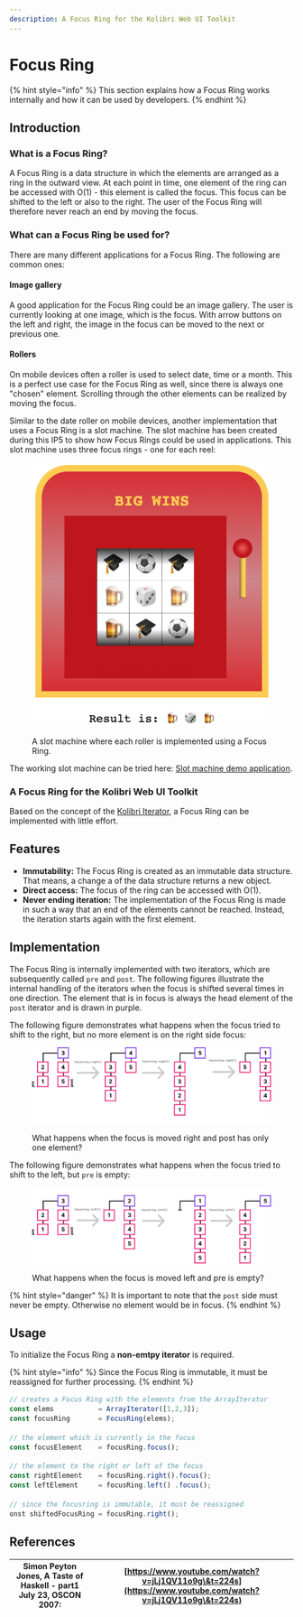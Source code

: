 ```yaml
---
description: A Focus Ring for the Kolibri Web UI Toolkit
---
```


# Focus Ring

{% hint style="info" %}
This section explains how a Focus Ring works internally and how it can be used by developers.
{% endhint %}

## Introduction

### What is a Focus Ring?

A Focus Ring is a data structure in which the elements are arranged as a ring in the outward view. At each point in time, one element of the ring can be accessed with O(1) - this element is called the focus. This focus can be shifted to the left or also to the right. The user of the Focus Ring will therefore never reach an end by moving the focus.

### What can a Focus Ring be used for?

There are many different applications for a Focus Ring. The following are common ones:

#### Image gallery

A good application for the Focus Ring could be an image gallery. The user is currently looking at one image, which is the focus. With arrow buttons on the left and right, the image in the focus can be moved to the next or previous one.

#### Rollers

On mobile devices often a roller is used to select date, time or a month. This is a perfect use case for the Focus Ring as well, since there is always one "chosen" element. Scrolling through the other elements can be realized by moving the focus.

Similar to the date roller on mobile devices, another implementation that uses a Focus Ring is a slot machine. The slot machine has been created during this IP5 to show how Focus Rings could be used in applications. This slot machine uses three focus rings - one for each reel:

<figure><img src="../.gitbook/assets/image (1).png" alt=""><figcaption><p>A slot machine where each roller is implemented using a Focus Ring.</p></figcaption></figure>

The working slot machine can be tried here: [Slot machine demo application](https://wildwyss.github.io/ip5-sample-applications/contrib/p5\_wild\_wyss/src/focusring/example/SlotMachine.html).

### A Focus Ring for the Kolibri Web UI Toolkit

Based on the concept of the [Kolibri Iterator](iterator.md), a Focus Ring can be implemented with little effort.

## Features

* **Immutability:** The Focus Ring is created as an immutable data structure. That means, a change a of the data structure returns a new object.
* **Direct access:** The focus of the ring can be accessed with O(1).
* **Never ending iteration:** The implementation of the Focus Ring is made in such a way that an end of the elements cannot be reached. Instead, the iteration starts again with the first element.

## Implementation

The Focus Ring is internally implemented with two iterators, which are subsequently called `pre` and `post`. The following figures illustrate the internal handling of the iterators when the focus is shifted several times in one direction. The element that is in focus is always the head element of the `post` iterator and is drawn in purple.

The following figure demonstrates what happens when the focus tried to shift to the right, but no more element is on the right side focus:

<figure><img src="../.gitbook/assets/focus-right.jpg" alt=""><figcaption><p>What happens when the focus is moved right and post has only one element?</p></figcaption></figure>

The following figure demonstrates what happens when the focus tried to shift to the left, but `pre` is empty:

<figure><img src="../.gitbook/assets/focus-left (2).jpg" alt=""><figcaption><p>What happens when the focus is moved left and pre is empty?</p></figcaption></figure>

{% hint style="danger" %}
It is important to note that the `post` side must never be empty. Otherwise no element would be in focus.
{% endhint %}

## Usage

To initialize the Focus Ring a **non-emtpy iterator** is required.

{% hint style="info" %}
Since the Focus Ring is immutable, it must be reassigned for further processing.
{% endhint %}

```javascript
// creates a Focus Ring with the elements from the ArrayIterator
const elems           = ArrayIterator([1,2,3]);
const focusRing       = FocusRing(elems);
  
// the element which is currently in the focus
const focusElement    = focusRing.focus();

// the element to the right or left of the focus
const rightElement    = focusRing.right().focus();
const leftElement     = focusRing.left() .focus();
  
// since the focusring is immutable, it must be reassigned
onst shiftedFocusRing = focusRing.right();
```

## References

| Simon Peyton Jones, A Taste of Haskell - part1 July 23, OSCON 2007: | [https://www.youtube.com/watch?v=jLj1QV11o9g\&t=224s](https://www.youtube.com/watch?v=jLj1QV11o9g\&t=224s) |
| ------------------------------------------------------------------- | ---------------------------------------------------------------------------------------------------------- |

